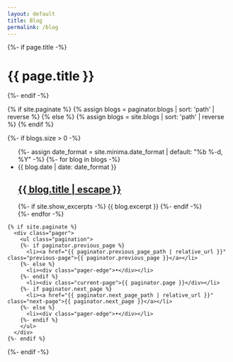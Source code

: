 ```yaml
---
layout: default
title: Blog
permalink: /blog
---
```


<div class="home">
  {%- if page.title -%}
    <h1 class="page-heading">{{ page.title }}</h1>
  {%- endif -%}


  {% if site.paginate %}
    {% assign blogs = paginator.blogs | sort: 'path' | reverse %}
  {% else %}
    {% assign blogs = site.blogs | sort: 'path' | reverse %}
  {% endif %}


  {%- if blogs.size > 0 -%}
    <ul class="post-list">
      {%- assign date_format = site.minima.date_format | default: "%b %-d, %Y" -%}
      {%- for blog in blogs -%}
      <li>
        <span class="post-meta">{{ blog.date | date: date_format }}</span>
        <h2>
          <a class="post-link" href="{{ blog.url | relative_url }}">
            {{ blog.title | escape }}
          </a>
        </h2>
        {%- if site.show_excerpts -%}
          {{ blog.excerpt }}
        {%- endif -%}
      </li>
      {%- endfor -%}
    </ul>

    {% if site.paginate %}
      <div class="pager">
        <ul class="pagination">
        {%- if paginator.previous_page %}
          <li><a href="{{ paginator.previous_page_path | relative_url }}" class="previous-page">{{ paginator.previous_page }}</a></li>
        {%- else %}
          <li><div class="pager-edge">•</div></li>
        {%- endif %}
          <li><div class="current-page">{{ paginator.page }}</div></li>
        {%- if paginator.next_page %}
          <li><a href="{{ paginator.next_page_path | relative_url }}" class="next-page">{{ paginator.next_page }}</a></li>
        {%- else %}
          <li><div class="pager-edge">•</div></li>
        {%- endif %}
        </ul>
      </div>
    {%- endif %}

  {%- endif -%}

</div>
